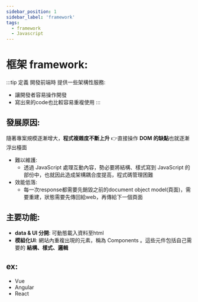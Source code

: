 ```yaml
---
sidebar_position: 1
sidebar_label: 'framework'
tags:
  - framework
  - Javascript
---
```


# 框架 framework:
:::tip 定義
開發前端時 提供一些架構性服務:
- 讓開發者容易操作開發
- 寫出來的code也比較容易重複使用
:::
## 發展原因: 
隨著專案規模逐漸增大，**程式複雜度不斷上升** :point_right:直接操作 **DOM 的缺點**也就逐漸浮出檯面
-  難以維護: 
    -  透過 JavaScript 處理互動內容，勢必要將結構、樣式寫到 JavaScript 的部份中，也就因此造成架構耦合度提高，程式碼管理困難
-  效能低落: 
    -  每一次response都需要先銷毀之前的document object model(頁面)，需要重建，狀態需要先傳回給web，再傳給下一個頁面
## 主要功能: 
- **data & UI 分開**: 可動態載入資料至html
- **模組化UI**: 網站內重複出現的元素，稱為 Components 。這些元件包括自己需要的 **結構、樣式、邏輯**
## ex: 
- Vue
- Angular
- React